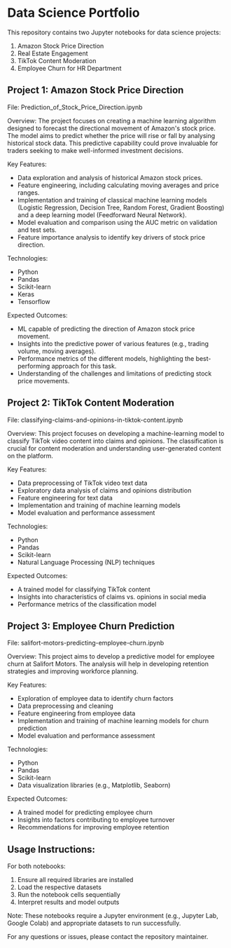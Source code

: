 Data Science Portfolio
===========================================================================

This repository contains two Jupyter notebooks for data science projects:

1. Amazon Stock Price Direction
2. Real Estate Engagement
3. TikTok Content Moderation
4. Employee Churn for HR Department

Project 1: Amazon Stock Price Direction
---------------------------------------

File: Prediction_of_Stock_Price_Direction.ipynb

Overview:
The project focuses on creating a machine learning algorithm designed to forecast the directional movement of Amazon's stock price. The model aims to predict whether the price will rise or fall by analysing historical stock data. This predictive capability could prove invaluable for traders seeking to make well-informed investment decisions.

Key Features:
- Data exploration and analysis of historical Amazon stock prices.
- Feature engineering, including calculating moving averages and price ranges.
- Implementation and training of classical machine learning models (Logistic Regression, Decision Tree, Random Forest, Gradient Boosting) and a deep learning model (Feedforward Neural Network).
- Model evaluation and comparison using the AUC metric on validation and test sets.
- Feature importance analysis to identify key drivers of stock price direction.

Technologies:
- Python
- Pandas
- Scikit-learn
- Keras
- Tensorflow

Expected Outcomes:
- ML capable of predicting the direction of Amazon stock price movement.
- Insights into the predictive power of various features (e.g., trading volume, moving averages).
- Performance metrics of the different models, highlighting the best-performing approach for this task.
- Understanding of the challenges and limitations of predicting stock price movements.

Project 2: TikTok Content Moderation
---------------------------------------

File: classifying-claims-and-opinions-in-tiktok-content.ipynb

Overview:
This project focuses on developing a machine-learning model to classify TikTok video content into claims and opinions. The classification is crucial for content moderation and understanding user-generated content on the platform.

Key Features:
- Data preprocessing of TikTok video text data
- Exploratory data analysis of claims and opinions distribution
- Feature engineering for text data
- Implementation and training of machine learning models
- Model evaluation and performance assessment

Technologies:
- Python
- Pandas
- Scikit-learn
- Natural Language Processing (NLP) techniques

Expected Outcomes:
- A trained model for classifying TikTok content
- Insights into characteristics of claims vs. opinions in social media
- Performance metrics of the classification model

Project 3: Employee Churn Prediction
---------------------------------------------------

File: salifort-motors-predicting-employee-churn.ipynb

Overview:
This project aims to develop a predictive model for employee churn at Salifort Motors. The analysis will help in developing retention strategies and improving workforce planning.

Key Features:
- Exploration of employee data to identify churn factors
- Data preprocessing and cleaning
- Feature engineering from employee data
- Implementation and training of machine learning models for churn prediction
- Model evaluation and performance assessment

Technologies:
- Python
- Pandas
- Scikit-learn
- Data visualization libraries (e.g., Matplotlib, Seaborn)

Expected Outcomes:
- A trained model for predicting employee churn
- Insights into factors contributing to employee turnover
- Recommendations for improving employee retention

Usage Instructions:
-------------------

For both notebooks:
1. Ensure all required libraries are installed
2. Load the respective datasets
3. Run the notebook cells sequentially
4. Interpret results and model outputs

Note: These notebooks require a Jupyter environment (e.g., Jupyter Lab, Google Colab) and appropriate datasets to run successfully.

For any questions or issues, please contact the repository maintainer.

